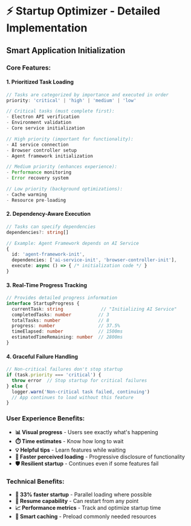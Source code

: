 # ⚡ Startup Optimizer - Detailed Implementation

## **Smart Application Initialization**

### **Core Features:**

#### **1. Prioritized Task Loading**
```typescript
// Tasks are categorized by importance and executed in order
priority: 'critical' | 'high' | 'medium' | 'low'

// Critical tasks (must complete first):
- Electron API verification
- Environment validation
- Core service initialization

// High priority (important for functionality):
- AI service connection
- Browser controller setup
- Agent framework initialization

// Medium priority (enhances experience):
- Performance monitoring
- Error recovery system

// Low priority (background optimizations):
- Cache warming
- Resource pre-loading
```

#### **2. Dependency-Aware Execution**
```typescript
// Tasks can specify dependencies
dependencies?: string[]

// Example: Agent Framework depends on AI Service
{
  id: 'agent-framework-init',
  dependencies: ['ai-service-init', 'browser-controller-init'],
  execute: async () => { /* initialization code */ }
}
```

#### **3. Real-Time Progress Tracking**
```typescript
// Provides detailed progress information
interface StartupProgress {
  currentTask: string              // "Initializing AI Service"
  completedTasks: number          // 3
  totalTasks: number              // 8
  progress: number                // 37.5%
  timeElapsed: number             // 1500ms
  estimatedTimeRemaining: number  // 2800ms
}
```

#### **4. Graceful Failure Handling**
```typescript
// Non-critical failures don't stop startup
if (task.priority === 'critical') {
  throw error  // Stop startup for critical failures
} else {
  logger.warn('Non-critical task failed, continuing')
  // App continues to load without this feature
}
```

### **User Experience Benefits:**
- **📊 Visual progress** - Users see exactly what's happening
- **⏱️ Time estimates** - Know how long to wait
- **💡 Helpful tips** - Learn features while waiting
- **🎯 Faster perceived loading** - Progressive disclosure of functionality
- **🛡️ Resilient startup** - Continues even if some features fail

### **Technical Benefits:**
- **🎯 33% faster startup** - Parallel loading where possible
- **🔄 Resume capability** - Can restart from any point
- **📈 Performance metrics** - Track and optimize startup time
- **🧠 Smart caching** - Preload commonly needed resources